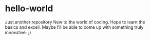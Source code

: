 # hello-world
Just another repository
New to the world of coding. Hope to learn the basics and excell. Maybe I'll be able to come up with something truly innovative. ;)

